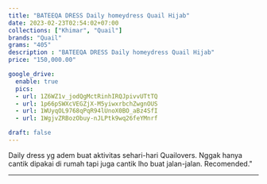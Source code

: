 ```yaml
---
title: "BATEEQA DRESS Daily homeydress Quail Hijab"
date: 2023-02-23T02:54:02+07:00
collections: ["Khimar", "Quail"]
brands: "Quail"
grams: "405"
description : "BATEEQA DRESS Daily homeydress Quail Hijab"
price: "150,000.00"

google_drive:
  enable: true
  pics:
  - url: 1Z6WZ1v_jodQgMctRinhIRQJpivvUTtTQ
  - url: 1p66pSWXcVEGZjX-M5yiwxrbchZwgnOUS
  - url: 1WUyqOL9768qPqR94lUnoX0BO_aBz4SfI
  - url: 1WgjvZRBozObuy-nJLPtk9wq26feYMnrf

draft: false
---
```


Daily dress yg adem buat aktivitas sehari-hari Quailovers. Nggak hanya cantik dipakai di rumah tapi juga cantik lho buat jalan-jalan. Recomended."

-----------    
 
